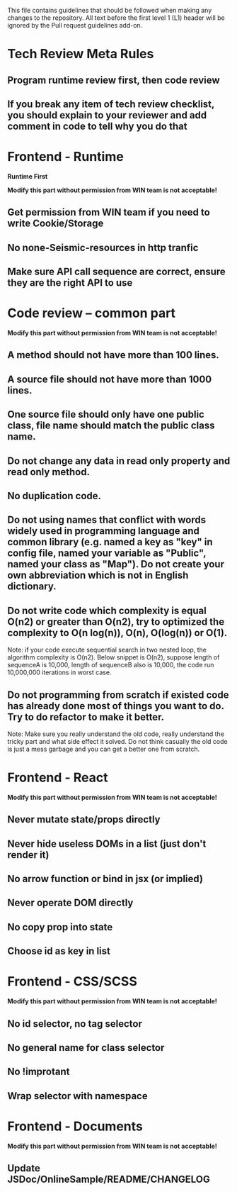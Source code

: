 This file contains guidelines that should be followed when making any changes to the repository. All text before the first level 1 (L1) header will be ignored by the Pull request guidelines add-on.

# Tech Review Meta Rules

## Program runtime review first, then code review

## If you break any item of tech review checklist, you should explain to your reviewer and add comment in code to tell why you do that

# Frontend - Runtime

**Runtime First**

**Modify this part without permission from WIN team is not acceptable!**

## Get permission from WIN team if you need to write Cookie/Storage

## No none-Seismic-resources in http tranfic

## Make sure API call sequence are correct, ensure they are the right API to use

# Code review – common part

**Modify this part without permission from WIN team is not acceptable!**

## A method should not have more than 100 lines.

## A source file should not have more than 1000 lines.

## One source file should only have one public class, file name should match the public class name.

## Do not change any data in read only property and read only method.

## No duplication code.

## Do not using names that conflict with words widely used in programming language and common library (e.g. named a key as "key" in config file, named your variable as "Public", named your class as "Map"). Do not create your own abbreviation which is not in English dictionary.

## Do not write code which complexity is equal O(n2) or greater than O(n2), try to optimized the complexity to O(n log(n)), O(n), O(log(n)) or O(1).

Note: if your code execute sequential search in two nested loop, the algorithm complexity is O(n2). Below snippet is O(n2), suppose length of sequenceA is 10,000, length of sequenceB also is 10,000, the code run 10,000,000 iterations in worst case.

## Do not programming from scratch if existed code has already done most of things you want to do. Try to do refactor to make it better.

Note: Make sure you really understand the old code, really understand the tricky part and what side effect it solved. Do not think casually the old code is just a mess garbage and you can get a better one from scratch. 

# Frontend - React

**Modify this part without permission from WIN team is not acceptable!**

## Never mutate state/props directly

## Never hide useless DOMs in a list (just don't render it)

## No arrow function or bind in jsx (or implied)

## Never operate DOM directly

## No copy prop into state

## Choose id as key in list
 
# Frontend - CSS/SCSS

**Modify this part without permission from WIN team is not acceptable!**

## No id selector, no tag selector

## No general name for class selector

## No !improtant

## Wrap selector with namespace
 
# Frontend - Documents

**Modify this part without permission from WIN team is not acceptable!**

## Update JSDoc/OnlineSample/README/CHANGELOG


